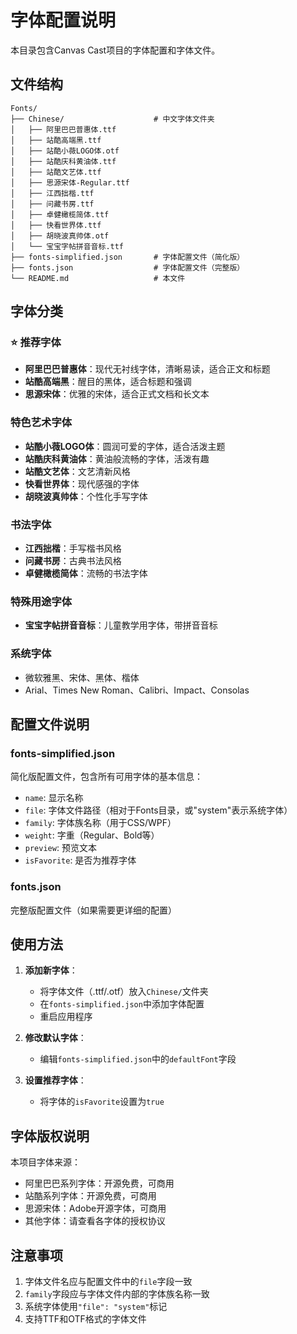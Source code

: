 # 字体配置说明

本目录包含Canvas Cast项目的字体配置和字体文件。

## 文件结构

```
Fonts/
├── Chinese/                    # 中文字体文件夹
│   ├── 阿里巴巴普惠体.ttf
│   ├── 站酷高端黑.ttf
│   ├── 站酷小薇LOGO体.otf
│   ├── 站酷庆科黄油体.ttf
│   ├── 站酷文艺体.ttf
│   ├── 思源宋体-Regular.ttf
│   ├── 江西拙楷.ttf
│   ├── 问藏书房.ttf
│   ├── 卓健橄榄简体.ttf
│   ├── 快看世界体.ttf
│   ├── 胡晓波真帅体.otf
│   └── 宝宝字帖拼音音标.ttf
├── fonts-simplified.json       # 字体配置文件（简化版）
├── fonts.json                  # 字体配置文件（完整版）
└── README.md                   # 本文件
```

## 字体分类

### ⭐ 推荐字体
- **阿里巴巴普惠体**：现代无衬线字体，清晰易读，适合正文和标题
- **站酷高端黑**：醒目的黑体，适合标题和强调
- **思源宋体**：优雅的宋体，适合正式文档和长文本

### 特色艺术字体
- **站酷小薇LOGO体**：圆润可爱的字体，适合活泼主题
- **站酷庆科黄油体**：黄油般流畅的字体，活泼有趣
- **站酷文艺体**：文艺清新风格
- **快看世界体**：现代感强的字体
- **胡晓波真帅体**：个性化手写字体

### 书法字体
- **江西拙楷**：手写楷书风格
- **问藏书房**：古典书法风格
- **卓健橄榄简体**：流畅的书法字体

### 特殊用途字体
- **宝宝字帖拼音音标**：儿童教学用字体，带拼音音标

### 系统字体
- 微软雅黑、宋体、黑体、楷体
- Arial、Times New Roman、Calibri、Impact、Consolas

## 配置文件说明

### fonts-simplified.json
简化版配置文件，包含所有可用字体的基本信息：
- `name`: 显示名称
- `file`: 字体文件路径（相对于Fonts目录，或"system"表示系统字体）
- `family`: 字体族名称（用于CSS/WPF）
- `weight`: 字重（Regular、Bold等）
- `preview`: 预览文本
- `isFavorite`: 是否为推荐字体

### fonts.json
完整版配置文件（如果需要更详细的配置）

## 使用方法

1. **添加新字体**：
   - 将字体文件（.ttf/.otf）放入`Chinese/`文件夹
   - 在`fonts-simplified.json`中添加字体配置
   - 重启应用程序

2. **修改默认字体**：
   - 编辑`fonts-simplified.json`中的`defaultFont`字段

3. **设置推荐字体**：
   - 将字体的`isFavorite`设置为`true`

## 字体版权说明

本项目字体来源：
- 阿里巴巴系列字体：开源免费，可商用
- 站酷系列字体：开源免费，可商用
- 思源宋体：Adobe开源字体，可商用
- 其他字体：请查看各字体的授权协议

## 注意事项

1. 字体文件名应与配置文件中的`file`字段一致
2. `family`字段应与字体文件内部的字体族名称一致
3. 系统字体使用`"file": "system"`标记
4. 支持TTF和OTF格式的字体文件
